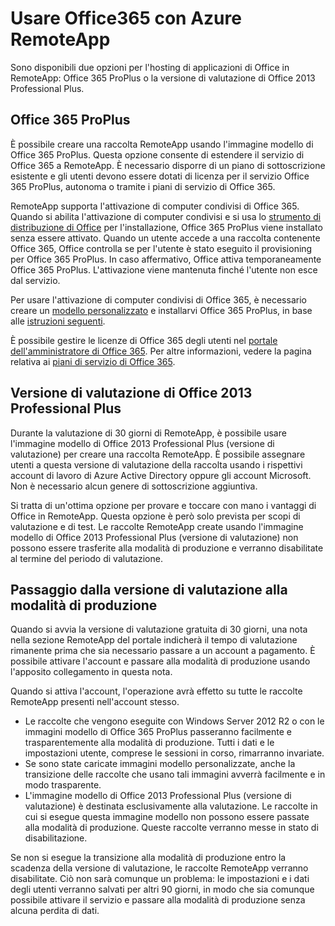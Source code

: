 
<properties 
    pageTitle="Usare Office365 con Azure RemoteApp" 
    description="Informazioni sull'interazione tra Office 365 e Azure RemoteApp" 
    services="remoteapp" 
    solutions="" 
	documentationCenter="" 
    authors="lizap" 
    manager="mbaldwin" />

<tags 
    ms.service="remoteapp" 
    ms.workload="compute" 
    ms.tgt_pltfrm="na" 
    ms.devlang="na" 
    ms.topic="article" 
    ms.date="05/28/2015" 
    ms.author="elizapo" />

# Usare Office365 con Azure RemoteApp

Sono disponibili due opzioni per l'hosting di applicazioni di Office in RemoteApp: Office 365 ProPlus o la versione di valutazione di Office 2013 Professional Plus.

## Office 365 ProPlus 
È possibile creare una raccolta RemoteApp usando l'immagine modello di Office 365 ProPlus. Questa opzione consente di estendere il servizio di Office 365 a RemoteApp. È necessario disporre di un piano di sottoscrizione esistente e gli utenti devono essere dotati di licenza per il servizio Office 365 ProPlus, autonoma o tramite i piani di servizio di Office 365.

RemoteApp supporta l'attivazione di computer condivisi di Office 365. Quando si abilita l'attivazione di computer condivisi e si usa lo [strumento di distribuzione di Office](http://www.microsoft.com/download/details.aspx?id=36778) per l'installazione, Office 365 ProPlus viene installato senza essere attivato. Quando un utente accede a una raccolta contenente Office 365, Office controlla se per l'utente è stato eseguito il provisioning per Office 365 ProPlus. In caso affermativo, Office attiva temporaneamente Office 365 ProPlus. L'attivazione viene mantenuta finché l'utente non esce dal servizio.

Per usare l'attivazione di computer condivisi di Office 365, è necessario creare un [modello personalizzato](remoteapp-create-custom-image.md) e installarvi Office 365 ProPlus, in base alle [istruzioni seguenti](https://technet.microsoft.com/library/dn782858.aspx).

È possibile gestire le licenze di Office 365 degli utenti nel [portale dell'amministratore di Office 365](https://portal.office365.com/). Per altre informazioni, vedere la pagina relativa ai [piani di servizio di Office 365](http://technet.microsoft.com/library/office-365-plan-options.aspx).


## Versione di valutazione di Office 2013 Professional Plus 
Durante la valutazione di 30 giorni di RemoteApp, è possibile usare l'immagine modello di Office 2013 Professional Plus (versione di valutazione) per creare una raccolta RemoteApp. È possibile assegnare utenti a questa versione di valutazione della raccolta usando i rispettivi account di lavoro di Azure Active Directory oppure gli account Microsoft. Non è necessario alcun genere di sottoscrizione aggiuntiva.

Si tratta di un'ottima opzione per provare e toccare con mano i vantaggi di Office in RemoteApp. Questa opzione è però solo prevista per scopi di valutazione e di test. Le raccolte RemoteApp create usando l'immagine modello di Office 2013 Professional Plus (versione di valutazione) non possono essere trasferite alla modalità di produzione e verranno disabilitate al termine del periodo di valutazione.

## Passaggio dalla versione di valutazione alla modalità di produzione
Quando si avvia la versione di valutazione gratuita di 30 giorni, una nota nella sezione RemoteApp del portale indicherà il tempo di valutazione rimanente prima che sia necessario passare a un account a pagamento. È possibile attivare l'account e passare alla modalità di produzione usando l'apposito collegamento in questa nota.

Quando si attiva l'account, l'operazione avrà effetto su tutte le raccolte RemoteApp presenti nell'account stesso.

- Le raccolte che vengono eseguite con Windows Server 2012 R2 o con le immagini modello di Office 365 ProPlus passeranno facilmente e trasparentemente alla modalità di produzione. Tutti i dati e le impostazioni utente, comprese le sessioni in corso, rimarranno invariate.
- Se sono state caricate immagini modello personalizzate, anche la transizione delle raccolte che usano tali immagini avverrà facilmente e in modo trasparente.
- L'immagine modello di Office 2013 Professional Plus (versione di valutazione) è destinata esclusivamente alla valutazione. Le raccolte in cui si esegue questa immagine modello non possono essere passate alla modalità di produzione. Queste raccolte verranno messe in stato di disabilitazione.


Se non si esegue la transizione alla modalità di produzione entro la scadenza della versione di valutazione, le raccolte RemoteApp verranno disabilitate. Ciò non sarà comunque un problema: le impostazioni e i dati degli utenti verranno salvati per altri 90 giorni, in modo che sia comunque possibile attivare il servizio e passare alla modalità di produzione senza alcuna perdita di dati.
 

<!---HONumber=62-->